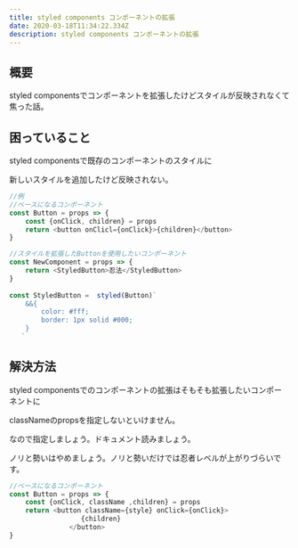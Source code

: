 ```yaml
---
title: styled components コンポーネントの拡張
date: 2020-03-18T11:34:22.334Z
description: styled components コンポーネントの拡張
---
```

## 概要

styled componentsでコンポーネントを拡張したけどスタイルが反映されなくて焦った話。

## 困っていること

styled componentsで既存のコンポーネントのスタイルに

新しいスタイルを追加したけど反映されない。
```javascript
//例
//ベースになるコンポーネント
const Button = props => {
    const {onClick, children} = props
    return <button onClicl={onClick}>{children}</button>
}

//スタイルを拡張したButtonを使用したいコンポーネント 
const NewComponent = props => {
    return <StyledButton>忍法</StyledButton>
}
    
const StyledButton =  styled(Button)`
    &&{
    	color: #fff;
    	border: 1px solid #000;
    }
   `
```
## 解決方法

styled componentsでのコンポーネントの拡張はそもそも拡張したいコンポーネントに

classNameのpropsを指定しないといけません。

なので指定しましょう。ドキュメント読みましょう。

ノリと勢いはやめましょう。ノリと勢いだけでは忍者レベルが上がりづらいです。
```javascript
//ベースになるコンポーネント
const Button = props => {
    const {onClick, className ,children} = props
    return <button className={style} onClick={onClick}>
                  {children}
               </button>
}
```
